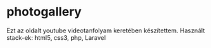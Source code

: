 # photogallery
Ezt az oldalt youtube videotanfolyam keretében készítettem.
Használt stack-ek: html5, css3, php, Laravel
